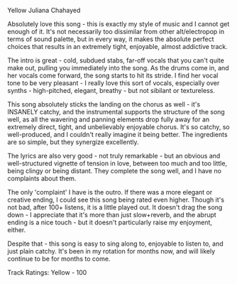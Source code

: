 Yellow
Juliana Chahayed

Absolutely love this song - this is exactly my style of music and I cannot get enough of it. It's not necessarily too dissimilar from other alt/electropop in terms of sound palette, but in every way, it makes the absolute perfect choices that results in an extremely tight, enjoyable, almost addictive track.

The intro is great - cold, subdued stabs, far-off vocals that you can't quite make out, pulling you immediately into the song. As the drums come in, and her vocals come forward, the song starts to hit its stride. I find her vocal tone to be very pleasant - I really love this sort of vocals, especially over synths - high-pitched, elegant, breathy - but not sibilant or textureless. 

This song absolutely sticks the landing on the chorus as well - it's INSANELY catchy, and the instrumental supports the structure of the song well, as all the wavering and panning elements drop fully away for an extremely direct, tight, and unbelievably enjoyable chorus. It's so catchy, so well-produced, and I couldn't really imagine it being better. The ingredients are so simple, but they synergize excellently.

The lyrics are also very good - not truly remarkable - but an obvious and well-structured vignette of tension in love, between too much and too little, being clingy or being distant. They complete the song well, and I have no complaints about them.

The only 'complaint' I have is the outro. If there was a more elegant or creative ending, I could see this song being rated even higher. Though it's not bad, after 100+ listens, it is a little played out. It doesn't drag the song down - I appreciate that it's more than just slow+reverb, and the abrupt ending is a nice touch - but it doesn't particularly raise my enjoyment, either.

Despite that - this song is easy to sing along to, enjoyable to listen to, and just plain catchy. It's been in my rotation for months now, and will likely continue to be for months to come. 

Track Ratings:
Yellow - 100